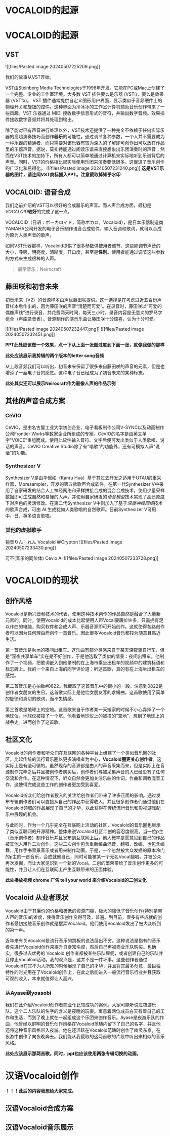 # VOCALOID的起源
# VOCALOID的起源
## VST
![[files/Pasted image 20240507225209.png]]

我们的故事从VST开始。

VST由Steinberg Media Technologies于1996年开发。它能在PC或Mac上创建了一个完整、专业的工作室环境。大多数 VST 插件要么是乐器 (VSTi)，要么是效果器 (VSTfx)。 VST 插件通常提供自定义图形用户界面，显示类似于音频硬件上的物理开关和旋钮的控件。这种界面为冷冰冰的工作室计算机辅助音乐创作带来了一些风趣。VST 乐器通过 MIDI 接收数字信息形式的音符，并输出数字音频。效果插件接收数字音频并将其处理到输出。 

除了能对已有声音进行处理以外，VST技术还提供了一种完全不依赖于任何实际乐器的高超演奏技巧而创作**器乐**的可能性。通过调节各种参数，一个人并不需要成为一种乐器的精通者，而只需要对该乐器有较为深入的了解即可创作出可以放在作品里的乐器声音。据说，莫扎特能通过阅读乐谱来直接想象出乐团演奏时的声音；然而在VST技术的加持下，所有人都可以简单地通过计算机来实际地听到乐谱背后的声音。同时，VST的价格相比起实际使用乐团来演奏要低很多，这促进了音乐创作的广泛化和易得化。
![[files/Pasted image 20240507231240.png]]
**这是VST乐器的图片，请连同VST商标插入PPT。注意截取掉知乎水印**

## VOCALOID: 语音合成

我们之前介绍的VST可以很好的合成器乐的声音。而人声合成方面，最初是*VOCALOID***较好**的完成了这一点。

VOCALOID（日语：ボーカロイド，简称ボカロ，Vocaloid），是日本乐器制造商YAMAHA公司开发的电子音乐制作语音合成软件，输入音调和歌词，就可以合成为原为人类声音的歌声。

如同VST乐器那样，Vocaloid提供了很多参数供使用者调节，这些能调节声音的大小，呼吸，明亮度，清晰度，开口度，甚至是**性别**。使用者能通过调节这些参数的方式来生成很棒的人声。

>展示音乐：Neirocraft


## 藤田咲和初音未来


初音未来（V2）的音源样本由声优藤田咲提供。这一选择是在考虑过近五百份声音样本后作出的，因为藤田咲的声音“清楚而可爱”。在录音时，藤田咲以“可爱的偶像声线”进行录音，共花费两天时间，每天三小时，录音内容是无意义的罗马字组合（声库录音表）。音源制作的演示乐曲让藤田咲十分惊喜，认为十分可爱。

![[files/Pasted image 20240507232447.png]]
![[files/Pasted image 20240507232451.png]]

**PPT此处应该做一个效果，点一下从上面一张图过度到下面一张，就像我做的那样**

**此处应该展示我剪辑的两个版本的letter song音频**

从上段音频我们可以听出，初音未来保留了很多来自藤田咲的声音的元素，但是也增添了一丝电子音的感觉。这种电子音已经成为了初音未来的某种标志。

**此处其实还可以展示Neirocraft作为最像人声的作品示例**

## 其他的声音合成方案

### CeVIO
CeVIO，是由名古屋工业大学初创企业、电子看板制作公司V-SYNC以及动画制作公司Frontier Works等数家企业所组成的专案。CeVIO的名字是由英文单字"VOICE"重组而成。使用此软件输入音符、文字后便可发出类似于人类歌唱、说话的声音。CeVIO Creative Studio除了有"唱歌"的功能外，还有可模拟人声"说话"的功能。

### Synthesizer V
Synthesizer V是由华侃如（Kanru Hua）基于其过去开发之适用于UTAU的重采样器，Moresampler，开发的第五款歌声合成软件。在第一代Synthesizer V中采用了自家研发的结合人工神经网络和采样拼接合成的混合合成技术，使用少量采样数据即可生成自然和易懂的人声，并使用自家研发的*语音模型*技术实现了高还原度下对声色的灵活修改。在第二代Synthesizer V中则加入了基于*深度神经网络*技术的歌声合成，可由 AI 生成犹如人类歌唱的自然歌声。目前Synthesizer V可用中、日、英多语言歌唱。

### 其他的虚拟歌手
镜音りん　れん
Vocaloid
@Crypton
![[files/Pasted image 20240507233430.png]]



可不(音乐的同位体)
Cevio AI
![[files/Pasted image 20240507233728.png]]

# VOCALOID的现状


## 创作风格

Vocaloid是新兴音频技术的代表，使用这种技术创作的作品自然是融合了大量新元素的。同时，使用Vocaloid的成本比起使用人声Vocal要廉价许多，只需拥有足以作曲的电脑，购买软件和合成人声、乐器音源即可开始创作。这就使得各路创作者可以因为任何理由而创作一首音乐。因此很多Vocaloid音乐都较为随意且贴近生活。

第一首音乐是ilem的夜间出租车。这乐曲有部分灵感来自于某天深夜骑自行车，但是“深夜共享单车”实在是不好创作，于是他选取了类似的情景：夜间出租车。他制作了一个视频，把歌词嵌入到他录制的在上海市乘坐出租车的视频中的建筑标语和标志牌上。我的一个来自上海的同学评价道：听这首歌，真的有在上海坐出租车的感觉。

第二首音乐是心拍数#0822。我截取了这首音乐中的很小的一段。注意到0822是创作者女朋友的生日，这首歌实际上是他给女朋友写的求婚曲。这首歌使用了简单的旋律和真切的歌词，而不失情感。

第三首歌是地球上的空地。这首歌来自于作者某一天搬家的时候不小心弄掉了一个地球仪，地球仪被撞了一个坑。他看着地球仪上的被撞的”空地“，想到了地球上的战争史。进而创作了这首歌。

## 社区文化

Vocaloid的创作者和听众们在互联网的各种平台上组建了一个类似音乐圈的社区。比起传统的流行音乐圈以更多演唱者为中心，**Vocaloid圈更关心创作者**。这实际上是有迹可循的。虽然现存的音源都是由人的声音采集而来，但是实际上在音源制作完毕之后并且被创作者购买后，创作者们与被采集声音的人已经没有了任何交流和合作。在这种情况下，听众自然会更加关注乐曲的作词，作曲和调教混音工作，这使得完成这些工作的创作者更加受到喜爱。

Vocaloid听众们给创作者投入的关注给创作者们带来了许多正面的影响。通过发布专辑创作者们可以直接从自己的作品中获得收入，并且很多创作者们通过他们在Vocaloid领域的作品展现了自己的才华，以此获得在传统流行音乐和影视游戏配乐中展现的机会。

与此同时，作为一个几乎完全在互联网上活动的社区，Vocaloid的音乐圈也继承了类似互联网的开源精神。整体来说Vocaloid社区二创的容忍度很高。当一位p主（音乐创作者）制作音乐并且发布到互联网上后，他大概率是愿意见到自己的作品被其他人用作二次创作。这些二次创作包含重新编曲混音，翻唱，改编，也包含编舞，用作手书背景音乐或者用来制作动画。于是，一个忽然被大众发掘的原本冷门的p主的一首音乐，会成就他自己，同时可能被某一个无名Vocal翻唱，并被公众再次发掘，而让大家见识到一个新的Vocal。二创的繁荣带给了音乐创作更多的可能性，并且让人们在互联网上产生互联带来的正面体验。


**此处播放视频 chrome 广告 tell your world 来介绍Vocaloid的二创文化**


## Vocaloid 从业者现状


Vocaloid由于其廉价的价格和极低的资源门槛，极大的降低了音乐创作(特别是带人声的音乐)的难度，使得音乐创作变得可及，普遍。到目前，很多有些成就的创作者最初接触音乐创作就是摆弄Vocaloid。他们使用Vocaloid发出了被大众听到的第一声。

近年来有关Vocaloid是流行音乐的跳板的说法层出不穷。这种说法是指有的音乐者先进行Vocaloid创作来提升自身知名度，然后自己再被商业乐队购买。也确实，很多过去优秀的 Vocaloid 创作者都被某些乐队雇佣，或者创建自己的乐队并且停止Vocaloid活动。我的观点是，这并不是一件坏事。这些创作者通过Vocaloid在其不为人所知的时候展现了自己的才华，并且将其最多创意，最巨独特性的时光用在了Vocaloid创作上，在此之后能进入一般流行音乐行业并且获取可观的收入，本来就值得让人高兴。
### 从Ayase到yoasobi
我们在此介绍Vocaloid创作者商业化比较成功的案例。大家可能听说过夜游乐队。这个二人乐队的名字的含义是夜晚的玩耍。寓意着两位成员白天有着自己的工作和生活，而到了晚上就在一起组成这个乐团来创作音乐。Ayase是夜游乐队的作曲，他曾经以鲜明的音乐创作风格在Vocaloid范畴内留下了自己的名字，并且他还将这种音乐风格带入夜游。他在还活跃在Vocaloid范畴时创作了幽灵东京，在夜游中创作了向夜晚奔去。我们能从我截取的这两首歌的片段中听出来相似的音乐风格。

**此处应该展示那两首歌。同时，ppt也应该使用两张专辑切换的动画。**

# 汉语Vocaloid创作
**！！！此后的内容我想给大家完成。**


## 汉语Vocaloid合成方案




## 汉语Vocaloid音乐展示



